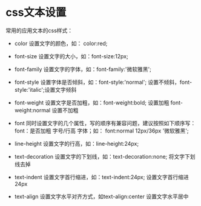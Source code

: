 # css文本设置


常用的应用文本的css样式：

  - color 设置文字的颜色，如： color:red;

  - font-size 设置文字的大小，如：font-size:12px;

  - font-family 设置文字的字体，如：font-family:'微软雅黑';

  -  font-style 设置字体是否倾斜，如：font-style:'normal'; 设置不倾斜，font-style:'italic';设置文字倾斜

  - font-weight 设置文字是否加粗，如：font-weight:bold; 设置加粗 font-weight:normal 设置不加粗

- font 同时设置文字的几个属性，写的顺序有兼容问题，建议按照如下顺序写： font：是否加粗 字号/行高 字体；如： font:normal 12px/36px '微软雅黑';

- line-height 设置文字的行高，如：line-height:24px;

- text-decoration 设置文字的下划线，如：text-decoration:none; 将文字下划线去掉

- text-indent 设置文字首行缩进，如：text-indent:24px; 设置文字首行缩进24px

- text-align 设置文字水平对齐方式，如text-align:center 设置文字水平居中